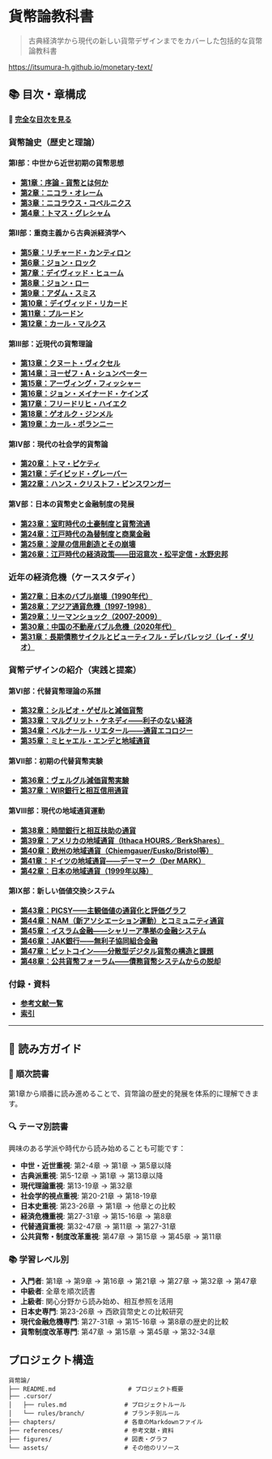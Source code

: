 # 貨幣論教科書

> 古典経済学から現代の新しい貨幣デザインまでをカバーした包括的な貨幣論教科書

https://itsumura-h.github.io/monetary-text/

## 📚 目次・章構成

**📖 [完全な目次を見る](chapters/目次.md)**

### 貨幣論史（歴史と理論）

#### 第I部：中世から近世初期の貨幣思想
- **[第1章：序論 - 貨幣とは何か](chapters/序論.md)**
- **[第2章：ニコラ・オレーム](chapters/ニコラ・オレーム.md)**
- **[第3章：ニコラウス・コペルニクス](chapters/ニコラウス・コペルニクス.md)**
- **[第4章：トマス・グレシャム](chapters/トマス・グレシャム.md)**

#### 第II部：重商主義から古典派経済学へ
- **[第5章：リチャード・カンティロン](chapters/リチャード・カンティロン.md)**
- **[第6章：ジョン・ロック](chapters/ジョン・ロック.md)**
- **[第7章：デイヴィッド・ヒューム](chapters/デイヴィッド・ヒューム.md)**
- **[第8章：ジョン・ロー](chapters/ジョン・ロー.md)**
- **[第9章：アダム・スミス](chapters/アダム・スミス.md)**
- **[第10章：デイヴィッド・リカード](chapters/リカード.md)**
- **[第11章：プルードン](chapters/プルードン.md)**
- **[第12章：カール・マルクス](chapters/カール・マルクス.md)**

#### 第III部：近現代の貨幣理論
- **[第13章：クヌート・ヴィクセル](chapters/クヌート・ヴィクセル.md)**
- **[第14章：ヨーゼフ・A・シュンペーター](chapters/ヨーゼフ・A・シュンペーター.md)**
- **[第15章：アーヴィング・フィッシャー](chapters/アーヴィング・フィッシャー.md)**
- **[第16章：ジョン・メイナード・ケインズ](chapters/ケインズ.md)**
- **[第17章：フリードリヒ・ハイエク](chapters/フリードリヒ・ハイエク.md)**
- **[第18章：ゲオルク・ジンメル](chapters/ゲオルク・ジンメル.md)**
- **[第19章：カール・ポランニー](chapters/カール・ポランニー.md)**

#### 第IV部：現代の社会学的貨幣論
- **[第20章：トマ・ピケティ](chapters/トマ・ピケティ.md)**
- **[第21章：デイビッド・グレーバー](chapters/デイビッド・グレーバー.md)**
- **[第22章：ハンス・クリストフ・ビンスワンガー](chapters/ハンス・クリストフ・ビンスワンガー.md)**

#### 第V部：日本の貨幣史と金融制度の発展
- **[第23章：室町時代の土豪制度と貨幣流通](chapters/室町時代の土豪制度.md)**
- **[第24章：江戸時代の為替制度と商業金融](chapters/江戸時代の為替制度.md)**
- **[第25章：淀屋の信用創造とその崩壊](chapters/淀屋の信用創造.md)**
- **[第26章：江戸時代の経済政策——田沼意次・松平定信・水野忠邦](chapters/江戸時代の経済政策_田沼意次・松平定信・水野忠邦.md)**

### 近年の経済危機（ケーススタディ）
- **[第27章：日本のバブル崩壊（1990年代）](chapters/近年の経済危機_日本のバブル崩壊.md)**
- **[第28章：アジア通貨危機（1997-1998）](chapters/近年の経済危機_アジア通貨危機.md)**
- **[第29章：リーマンショック（2007-2009）](chapters/近年の経済危機_リーマンショック.md)**
- **[第30章：中国の不動産バブル危機（2020年代）](chapters/近年の経済危機_中国の不動産バブル危機.md)**
- **[第31章：長期債務サイクルとビューティフル・デレバレッジ（レイ・ダリオ）](chapters/近年の経済危機_長期債務サイクル_レイ・ダリオ.md)**

### 貨幣デザインの紹介（実践と提案）

#### 第VI部：代替貨幣理論の系譜
- **[第32章：シルビオ・ゲゼルと減価貨幣](chapters/シルビオ・ゲゼルと減価貨幣.md)**
- **[第33章：マルグリット・ケネディ——利子のない経済](chapters/マルグリット・ケネディ_利子のない経済.md)**
- **[第34章：ベルナール・リエタール——通貨エコロジー](chapters/ベルナール・リエタール_通貨エコロジー.md)**
- **[第35章：ミヒャエル・エンデと地域通貨](chapters/ミヒャエル・エンデと地域通貨.md)**

#### 第VII部：初期の代替貨幣実験
- **[第36章：ヴェルグル減価貨幣実験](chapters/ヴェルグル減価貨幣実験.md)**
- **[第37章：WIR銀行と相互信用通貨](chapters/WIR銀行_相互信用通貨.md)**

#### 第VIII部：現代の地域通貨運動
- **[第38章：時間銀行と相互扶助の通貨](chapters/時間銀行と相互扶助.md)**
- **[第39章：アメリカの地域通貨（Ithaca HOURS／BerkShares）](chapters/アメリカの地域通貨.md)**
- **[第40章：欧州の地域通貨（Chiemgauer/Eusko/Bristol等）](chapters/欧州の地域通貨.md)**
- **[第41章：ドイツの地域通貨——デーマーク（Der MARK）](chapters/ドイツの地域通貨_デーマーク.md)**
- **[第42章：日本の地域通貨（1999年以降）](chapters/日本の地域通貨.md)**

#### 第IX部：新しい価値交換システム
- **[第43章：PICSY——主観価値の通貨化と評価グラフ](chapters/PICSY_主観価値の通貨化.md)**
- **[第44章：NAM（新アソシエーション運動）とコミュニティ通貨](chapters/NAM_新アソシエーション運動.md)**
- **[第45章：イスラム金融——シャリーア準拠の金融システム](chapters/イスラム金融_シャリーア準拠の金融システム.md)**
- **[第46章：JAK銀行——無利子協同組合金融](chapters/JAK銀行_無利子協同組合金融.md)**
- **[第47章：ビットコイン——分散型デジタル貨幣の構造と課題](chapters/ビットコイン.md)**
- **[第48章：公共貨幣フォーラム——債務貨幣システムからの脱却](chapters/公共貨幣フォーラム_債務貨幣からの脱却.md)**

### 付録・資料
- **[参考文献一覧](references/参考文献.md)**
- **[索引](references/索引.md)**

---

## 🎯 読み方ガイド

### 📖 順次読書
第1章から順番に読み進めることで、貨幣論の歴史的発展を体系的に理解できます。

### 🔍 テーマ別読書
興味のある学派や時代から読み始めることも可能です：
- **中世・近世重視**: 第2-4章 → 第1章 → 第5章以降
- **古典派重視**: 第5-12章 → 第1章 → 第13章以降
- **現代理論重視**: 第13-19章 → 第32章
- **社会学的視点重視**: 第20-21章 → 第18-19章
- **日本史重視**: 第23-26章 → 第1章 → 他章との比較
- **経済危機重視**: 第27-31章 → 第15-16章 → 第8章
- **代替通貨重視**: 第32-47章 → 第11章 → 第27-31章
- **公共貨幣・制度改革重視**: 第47章 → 第15章 → 第45章 → 第11章

### 📚 学習レベル別
- **入門者**: 第1章 → 第9章 → 第16章 → 第21章 → 第27章 → 第32章 → 第47章
- **中級者**: 全章を順次読書
- **上級者**: 関心分野から読み始め、相互参照を活用
- **日本史専門**: 第23-26章 → 西欧貨幣史との比較研究
- **現代金融危機専門**: 第27-31章 → 第15-16章 → 第8章の歴史的比較
- **貨幣制度改革専門**: 第47章 → 第15章 → 第45章 → 第32-34章

## プロジェクト構造
```
貨幣論/
├── README.md                    # プロジェクト概要
├── .cursor/
│   ├── rules.md                # プロジェクトルール
│   └── rules/branch/           # ブランチ別ルール
├── chapters/                   # 各章のMarkdownファイル
├── references/                 # 参考文献・資料
├── figures/                    # 図表・グラフ
└── assets/                     # その他のリソース
```
